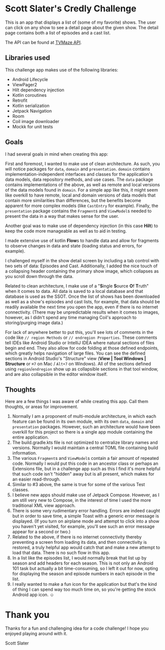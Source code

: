 # Scott Slater's Credly Challenge

This is an app that displays a list of (some of my favorite) shows. The user can click on any show to see a detail page about the given show. The detail page contains both a list of episodes and a cast list.

The API can be found at [TVMaze API](https://www.tvmaze.com/api).

## Libraries used

This challenge app makes use of the following libraries:

- Android Lifecycle
- ViewPager2
- Hilt dependency injection
- Kotlin coroutines
- Retrofit
- Kotlin serialization
- Jetpack Navigation
- Room
- Coil image downloader
- Mockk for unit tests

## Goals

I had several goals in mind when creating this app:

First and foremost, I wanted to make use of clean architecture. As such, you will notice packages for `data`, `domain` and `presentation`. `domain` contains implementation-independent interfaces and classes for the application's data models, data repository methods, and use cases. The `data` package contains implementations of the above, as well as remote and local versions of the data models found in `domain`. For a simple app like this, it might seem like overkill to have remote, local and domain versions of data models that contain more similarities than differences, but the benefits become apparent for more complex models (like `CastEntry` for example). Finally, the `presentation` package contains the `Fragment`s and `ViewModel`s needed to present the data in a way that makes sense for the user.

Another goal was to make use of dependency injection (in this case **Hilt**) to keep the code more manageable as well as to aid in testing.

I made extensive use of kotlin **Flow**s to handle data and allow for fragments to observe changes in data and state (loading status and errors, for example).

I challenged myself in the show detail screen by including a tab control with two sets of data: Episodes and Cast. Additionally, I added the nice touch of a collapsing header containing the primary show image, which collapses as you scroll down through the data.

Related to clean architecture, I make use of a "**S**ingle **S**ource **O**f **T**ruth" when it comes to data. All data is saved to a local database and that database is used as the SSOT. Once the list of shows has been downloaded as well as a show's episodes and cast lists, for example, that data should be readily available the next time you open the app, even if there is no internet connectivity. (There may be unpredictable results when it comes to images, however, as I didn't spend any time managing Coil's approach to storing/purging image data.)

For lack of anywhere better to put this, you'll see lots of comments in the code like `// region Methods` or `// endregion Properties`. These comments tell IDEs like Android Studio or IntelliJ IDEA where natural sections of files begin and end. They also allow for code folding at those defined endpoints, which greatly helps navigation of large files. You can see the defined sections in Android Studio's "Structure" view (**View | Tool Windows | Structure** or `⌘7` on Mac / `Alt+7` on Windows). All of the sections defined using `region`/`endregion`  show up as collapsible sections in that tool window, and are also collapsible in the editor window itself.

## Thoughts

Here are a few things I was aware of while creating this app. Call them thoughts, or areas for improvement.

1. Normally I am a proponent of multi-module architecture, in which each feature can be found in its own module, with its own `data`, `domain` and `presentation` packages. However, such an architecture would have been overkill for this project so there is a single app module containing the entire application.
2. The build.gradle.kts file is not optimized to centralize library names and versions. Normally I would maintain a central TOML file containing build information.
3. The various `Fragment`s and `ViewModel`s contain a fair amount of repeated code. Normally I would put this code in an ancestor class or perhaps an Extensions file, but in a challenge app such as this I find it's more helpful that such code isn't "hidden" away but is all present, which makes for an easier read-through.
4. Similar to #3 above, the same is true for some of the various Test classes.
5. I believe new apps should make use of Jetpack Compose. However, as I am still very new to Compose, in the interest of time I used the more traditional XML view approach.
6. There is some very rudimentary error handling. Errors are indeed caught but in order to save time, a simple Toast with a generic error message is displayed. (If you turn on airplane mode and attempt to click into a show you haven't yet visited, for example, you'll see such an error message appear for a second or two.)
7. Related to the above, if there is no internet connectivity thereby preventing a screen from loading its data, and then connectivity is restored, a truly helpful app would catch that and make a new attempt to load that data. There is no such flow in this app.
8. In a list like the episodes list, I would normally break that list up by season and add headers for each season. This is not only an Android 101 task but actually a bit time-consuming, so I left it out for now, opting for displaying the season and episode numbers in each episode in the list.
9. I really wanted to make a fun icon for the application but that's the kind of thing I can spend way too much time on, so you're getting the stock Android app icon. ☺️

# Thank you
Thanks for a fun and challenging idea for a code challenge! I hope you enjoyed playing around with it.

Scott Slater